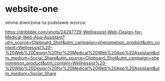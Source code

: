 # website-one

strona stworzona na podstawie wzorca:

<a>https://dribbble.com/shots/24297729-Wellnessist-Web-Design-for-Medical-Web-App-Assistant?utm_source=Clipboard_Shot&utm_campaign=phenomenon_product&utm_content=Wellnessist%20-%20Web%20Design%20for%20Medical%20Web%20App%20Assistant&utm_medium=Social_Share&utm_source=Clipboard_Shot&utm_campaign=phenomenon_product&utm_content=Wellnessist%20-%20Web%20Design%20for%20Medical%20Web%20App%20Assistant&utm_medium=Social_Share</a>
